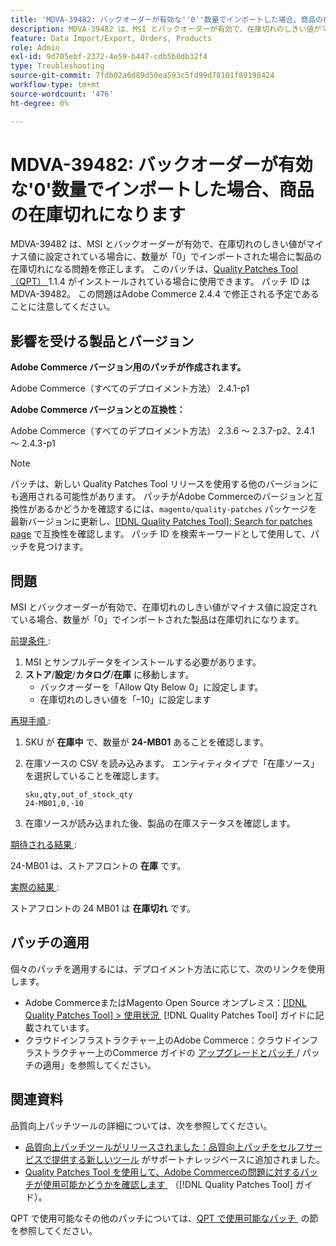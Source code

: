 ```yaml
---
title: 'MDVA-39482: バックオーダーが有効な''0''数量でインポートした場合、商品の在庫切れになります'
description: MDVA-39482 は、MSI とバックオーダーが有効で、在庫切れのしきい値がマイナス値に設定されている場合に、数量が「0」でインポートされた場合に製品の在庫切れになる問題を修正します。 このパッチは、[Quality Patches Tool （QPT） ] （https://experienceleague.adobe.com/ja/docs/commerce-operations/tools/quality-patches-tool/quality-patches-tool-to-self-serve-quality-patches） 1.1.4 がインストールされている場合に利用できます。 パッチ ID は MDVA-39482。 この問題はAdobe Commerce 2.4.4 で修正される予定であることに注意してください。
feature: Data Import/Export, Orders, Products
role: Admin
exl-id: 9d705ebf-2372-4e59-b447-cdb5b0db32f4
type: Troubleshooting
source-git-commit: 7fdb02a6d89d50ea593c5fd99d78101f89198424
workflow-type: tm+mt
source-wordcount: '476'
ht-degree: 0%

---
```


# MDVA-39482: バックオーダーが有効な&#39;0&#39;数量でインポートした場合、商品の在庫切れになります

MDVA-39482 は、MSI とバックオーダーが有効で、在庫切れのしきい値がマイナス値に設定されている場合に、数量が「0」でインポートされた場合に製品の在庫切れになる問題を修正します。 このパッチは、[Quality Patches Tool （QPT） &#x200B;](https://experienceleague.adobe.com/ja/docs/commerce-operations/tools/quality-patches-tool/quality-patches-tool-to-self-serve-quality-patches)1.1.4 がインストールされている場合に使用できます。 パッチ ID は MDVA-39482。 この問題はAdobe Commerce 2.4.4 で修正される予定であることに注意してください。

## 影響を受ける製品とバージョン

**Adobe Commerce バージョン用のパッチが作成されます。**

Adobe Commerce（すべてのデプロイメント方法） 2.4.1-p1

**Adobe Commerce バージョンとの互換性：**

Adobe Commerce（すべてのデプロイメント方法） 2.3.6 ～ 2.3.7-p2、2.4.1 ～ 2.4.3-p1

>[!NOTE]
>
>パッチは、新しい Quality Patches Tool リリースを使用する他のバージョンにも適用される可能性があります。 パッチがAdobe Commerceのバージョンと互換性があるかどうかを確認するには、`magento/quality-patches` パッケージを最新バージョンに更新し、[[!DNL Quality Patches Tool]: Search for patches page](https://experienceleague.adobe.com/ja/docs/commerce-operations/tools/quality-patches-tool/quality-patches-tool-to-self-serve-quality-patches) で互換性を確認します。 パッチ ID を検索キーワードとして使用して、パッチを見つけます。

## 問題

MSI とバックオーダーが有効で、在庫切れのしきい値がマイナス値に設定されている場合、数量が「0」でインポートされた製品は在庫切れになります。

<u> 前提条件 </u>:

1. MSI とサンプルデータをインストールする必要があります。
1. **ストア**/**設定**/**カタログ**/**在庫** に移動します。
   * バックオーダーを「Allow Qty Below 0」に設定します。
   * 在庫切れのしきい値を「–10」に設定します

<u> 再現手順 </u>:

1. SKU が **在庫中** で、数量が **24-MB01** あることを確認します。
1. 在庫ソースの CSV を読み込みます。 エンティティタイプで「在庫ソース」を選択していることを確認します。

   ```code panel
   sku,qty,out_of_stock_qty
   24-MB01,0,-10
   ```

1. 在庫ソースが読み込まれた後、製品の在庫ステータスを確認します。

<u> 期待される結果 </u>:

24-MB01 は、ストアフロントの **在庫** です。

<u> 実際の結果 </u>:

ストアフロントの 24 MB01 は **在庫切れ** です。

## パッチの適用

個々のパッチを適用するには、デプロイメント方法に応じて、次のリンクを使用します。

* Adobe CommerceまたはMagento Open Source オンプレミス：[[!DNL Quality Patches Tool] > 使用状況 &#x200B;](/help/tools/quality-patches-tool/usage.md) [!DNL Quality Patches Tool] ガイドに記載されています。
* クラウドインフラストラクチャー上のAdobe Commerce：クラウドインフラストラクチャー上のCommerce ガイドの [&#x200B; アップグレードとパッチ &#x200B;](https://experienceleague.adobe.com/docs/commerce-cloud-service/user-guide/develop/upgrade/apply-patches.html?lang=ja)/ パッチの適用」を参照してください。

## 関連資料

品質向上パッチツールの詳細については、次を参照してください。

* [&#x200B; 品質向上パッチツールがリリースされました：品質向上パッチをセルフサービスで提供する新しいツール &#x200B;](https://experienceleague.adobe.com/ja/docs/commerce-operations/tools/quality-patches-tool/quality-patches-tool-to-self-serve-quality-patches) がサポートナレッジベースに追加されました。
* [Quality Patches Tool を使用して、Adobe Commerceの問題に対するパッチが使用可能かどうかを確認します &#x200B;](/help/tools/quality-patches-tool/patches-available-in-qpt/check-patch-for-magento-issue-with-magento-quality-patches.md) （[!DNL Quality Patches Tool] ガイド）。

QPT で使用可能なその他のパッチについては、[QPT で使用可能なパッチ &#x200B;](https://experienceleague.adobe.com/tools/commerce-quality-patches/index.html?lang=ja) の節を参照してください。
